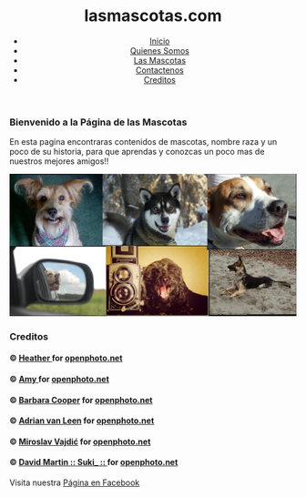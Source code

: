 <!DOCTYPE html>
<html long="es">
	<head>
		<meta charset="utf-8">
		<link rel="stylesheet" href="diseño.css">
		<title>lasmascotas.com</title>
		<link rel="icon" href="imagenes/135-search.png">
	</head>
	<body>
		<div id="contenido">
			<header>
				<hgroup>
					<h1>lasmascotas.com</h1>
				</hgroup>	
					<div id="menu">
						<ul>
							<li><a href="#">Inicio</a></li>
							<li><a href="#">Quienes Somos</a></li>
							<li><a href="#">Las Mascotas</a></li>
							<li><a href="#">Contactenos</a></li>
							<li><a href="#">Creditos</a></li>
						</ul>
					</div>
			</header>
			<section>
				<div id="textoprincipal">
					<article>
						<hgroup>
							<h1>Bienvenido a la Página de las Mascotas</h1>
						</hgroup>
						<p>
							En esta pagina encontraras contenidos de mascotas, nombre raza y un poco de su historia, para que aprendas y conozcas un poco mas de nuestros mejores amigos!!
						</p>
						<img id="mascotas" src="imagenes/las mascotas.png">
					</article>
					<h3>Creditos</h3>
						<h4>
						&copy; <a href="http://hf.openphoto.net/gallery/">Heather </a> for <a href="http://openphoto.net/gallery/image/view/27425">openphoto.net</a></h4>
						<h4>
						&copy; <a href="http://abk.openphoto.net/gallery/">Amy </a> for <a href="http://openphoto.net/gallery/image/view/21522">openphoto.net</a></h4>
						<h4>&copy; <a href="http://bcoop.openphoto.net/gallery/">Barbara Cooper</a> for <a href="http://openphoto.net/gallery/image/view/21586">openphoto.net</a></h4>
						<h4>&copy; <a href="http://taluda.openphoto.net/gallery/">Adrian van Leen</a> for <a href="http://openphoto.net/gallery/image/view/20954">openphoto.net</a></h4>
						<h4>&copy; <a href="http://miro.openphoto.net/gallery/">Miroslav Vajdić</a> for <a href="http://openphoto.net/gallery/image/view/24715">openphoto.net</a></h4>
						<h4>&copy; <a href="http://sukiweb.openphoto.net/gallery/">David Martin :: Suki_ :: </a> for <a href="http://openphoto.net/gallery/image/view/7294">openphoto.net</a></h4>
				</div>
			</section>
	<footer>
		<aside>
						<p>Visita nuestra <a href="https://www.facebook.com/luisdavid.cifuentesguerra">Página en Facebook</a></p>
		</aside>
	</footer>
		</div>
	</body>
</html>
